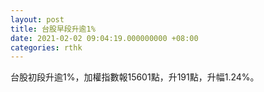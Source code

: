 ```yaml
---
layout: post
title: 台股早段升逾1%
date: 2021-02-02 09:04:19.000000000 +08:00
categories: rthk
---
```


台股初段升逾1%，加權指數報15601點，升191點，升幅1.24%。
